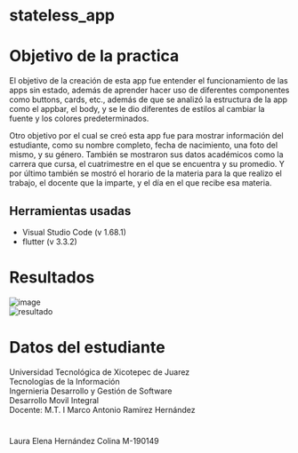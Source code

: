 # stateless_app

# Objetivo de la practica

El objetivo de la creación de esta app fue entender el funcionamiento de las apps sin estado, además de aprender hacer uso de diferentes componentes como buttons, cards, etc., además de que se analizó la estructura de la app como el appbar, el body, y se le dio diferentes de estilos al cambiar la fuente y los colores predeterminados.

Otro objetivo por el cual se creó esta app fue para mostrar información del estudiante, como su nombre completo, fecha de nacimiento, una foto del mismo, y su género.
También se mostraron sus datos académicos como la carrera que cursa, el cuatrimestre en el que se encuentra y su promedio.
Y por último también se mostró el horario de la materia para la que realizo el trabajo, el docente que la imparte, y el día en el que recibe esa materia.

## Herramientas usadas

- Visual Studio Code (v 1.68.1)
- flutter (v 3.3.2)
 
 # Resultados

![image](https://user-images.githubusercontent.com/77304407/194469710-2dd306f5-5b0d-4e6d-a6bf-7a7de2509bf7.png)
<br/>
![resultado](https://user-images.githubusercontent.com/77304407/194471039-f7b2d66e-5581-40b2-abc1-f19098f63db0.jpeg)




# Datos del estudiante
Universidad Tecnológica de Xicotepec de Juarez
<br/>
Tecnologías de la Información
<br/>
Ingernieria Desarrollo y Gestión de Software
<br/>
Desarrollo Movil Integral
<br/>
Docente: M.T. I Marco Antonio Ramírez Hernández
#
Laura Elena Hernández Colina M-190149 





